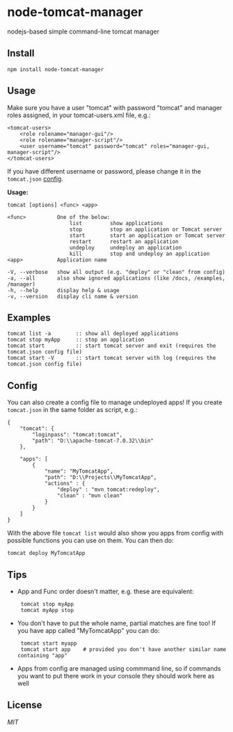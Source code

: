node-tomcat-manager
===================
nodejs-based simple command-line tomcat manager


Install
-------

	npm install node-tomcat-manager


Usage
-----
Make sure you have a user "tomcat" with password "tomcat" and manager roles assigned, in your tomcat-users.xml file, e.g.:

	<tomcat-users>
		<role rolename="manager-gui"/>
		<role rolename="manager-script"/>
		<user username="tomcat" password="tomcat" roles="manager-gui, manager-script"/>
	</tomcat-users>

If you have different username or password, please change it in the `tomcat.json` [config](#Config).

**Usage:**

	tomcat [options] <func> <app>

	<func>			One of the below:
						list         show applications
						stop         stop an application or Tomcat server
						start        start an application or Tomcat server
						restart      restart an application
						undeploy     undeploy an application
						kill         stop and undeploy an application
	<app>			Application name

	-V, --verbose   show all output (e.g. "deploy" or "clean" from config)
	-a, --all       also show ignored applications (like /docs, /examples, /manager)
	-h, --help      display help & usage
	-v, --version   display cli name & version


Examples
--------
	tomcat list -a        :: show all deployed applications
	tomcat stop myApp     :: stop an application
	tomcat start          :: start tomcat server and exit (requires the tomcat.json config file)
	tomcat start -V       :: start tomcat server with log (requires the tomcat.json config file)



Config
------
You can also create a config file to manage undeployed apps! If you create `tomcat.json` in the same folder as script, e.g.:

	{
		"tomcat": {
			"loginpass": "tomcat:tomcat",
			"path": "D:\\apache-tomcat-7.0.32\\bin"
		},

		"apps": [
			{
				"name": "MyTomcatApp",
				"path": "D:\\Projects\\MyTomcatApp",
				"actions" : {
					"deploy" : "mvn tomcat:redeploy",
					"clean" : "mvn clean"
				}
			}
		]
	}

With the above file `tomcat list` would also show you apps from config with possible functions you can use on them. You can then do:

	tomcat deploy MyTomcatApp



Tips
----

 - App and Func order doesn't matter, e.g. these are equivalent:

		tomcat stop myApp
		tomcat myApp stop

 - You don't have to put the whole name, partial matches are fine too! If you have app called "MyTomcatApp" you can do:

		tomcat start myapp
		tomcat start app    # provided you don't have another similar name containing "app"


 - Apps from config are managed using commmand line, so if commands you want to put there work in your console they should work here as well

License
-------

*MIT*
